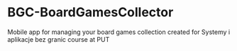 # BGC-BoardGamesCollector
 Mobile app for managing your board games collection created for Systemy i aplikacje bez granic course at PUT
